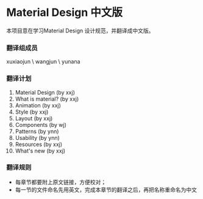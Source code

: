 # Material Design 中文版

本项目意在学习Material Design 设计规范，并翻译成中文版。

### 翻译组成员

xuxiaojun \ wangjun \ yunana


### 翻译计划
1. Material Design (by xxj)
2. What is material? (by xxj)
3. Animation (by xxj)
4. Style (by xxj)
5. Layout (by xxj)
6. Components (by wj)
7. Patterns (by ynn)
8. Usability (by ynn)
9. Resources (by xxj)
10. What's new (by xxj)


### 翻译规则
* 每章节都要附上原文链接，方便校对；
* 每一节的文件命名先用英文，完成本章节的翻译之后，再把名称重命名为中文



